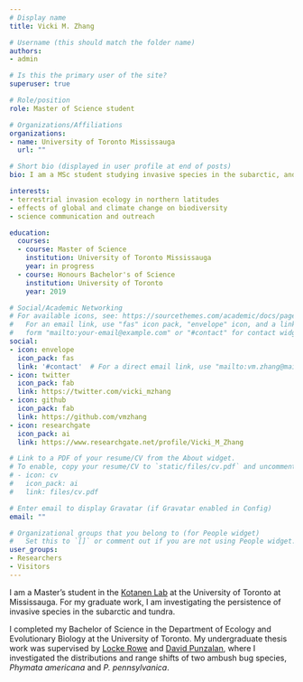 ```yaml
---
# Display name
title: Vicki M. Zhang

# Username (this should match the folder name)
authors:
- admin

# Is this the primary user of the site?
superuser: true

# Role/position
role: Master of Science student

# Organizations/Affiliations
organizations:
- name: University of Toronto Mississauga
  url: ""

# Short bio (displayed in user profile at end of posts)
bio: I am a MSc student studying invasive species in the subarctic, and am passionate about science communication and outreach.

interests:
- terrestrial invasion ecology in northern latitudes
- effects of global and climate change on biodiversity
- science communication and outreach

education:
  courses:
  - course: Master of Science
    institution: University of Toronto Mississauga
    year: in progress
  - course: Honours Bachelor's of Science
    institution: University of Toronto
    year: 2019

# Social/Academic Networking
# For available icons, see: https://sourcethemes.com/academic/docs/page-builder/#icons
#   For an email link, use "fas" icon pack, "envelope" icon, and a link in the
#   form "mailto:your-email@example.com" or "#contact" for contact widget.
social:
- icon: envelope
  icon_pack: fas
  link: '#contact'  # For a direct email link, use "mailto:vm.zhang@mail.utoronto.ca".
- icon: twitter
  icon_pack: fab
  link: https://twitter.com/vicki_mzhang
- icon: github
  icon_pack: fab
  link: https://github.com/vmzhang
- icon: researchgate
  icon_pack: ai
  link: https://www.researchgate.net/profile/Vicki_M_Zhang

# Link to a PDF of your resume/CV from the About widget.
# To enable, copy your resume/CV to `static/files/cv.pdf` and uncomment the lines below.
# - icon: cv
#   icon_pack: ai
#   link: files/cv.pdf

# Enter email to display Gravatar (if Gravatar enabled in Config)
email: ""

# Organizational groups that you belong to (for People widget)
#   Set this to `[]` or comment out if you are not using People widget.
user_groups:
- Researchers
- Visitors
---
```


I am a Master’s student in the [Kotanen Lab](https://www.utm.utoronto.ca/~w3pkota/) at the University of Toronto at Mississauga. For my graduate work, I am investigating the persistence of invasive species in the subarctic and tundra.

I completed my Bachelor of Science in the Department of Ecology and Evolutionary Biology at the University of Toronto. My undergraduate thesis work was supervised by [Locke Rowe](https://rowe.eeb.utoronto.ca/) and [David Punzalan](https://www.davidpunzalan.com/), where I investigated the distributions and range shifts of two ambush bug species, _Phymata americana_ and _P. pennsylvanica_.
